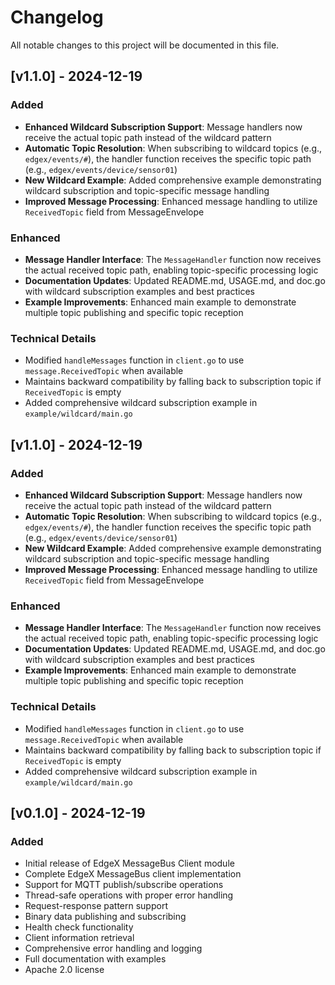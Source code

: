 # Changelog

All notable changes to this project will be documented in this file.

## [v1.1.0] - 2024-12-19

### Added
- **Enhanced Wildcard Subscription Support**: Message handlers now receive the actual topic path instead of the wildcard pattern
- **Automatic Topic Resolution**: When subscribing to wildcard topics (e.g., `edgex/events/#`), the handler function receives the specific topic path (e.g., `edgex/events/device/sensor01`)
- **New Wildcard Example**: Added comprehensive example demonstrating wildcard subscription and topic-specific message handling
- **Improved Message Processing**: Enhanced message handling to utilize `ReceivedTopic` field from MessageEnvelope

### Enhanced
- **Message Handler Interface**: The `MessageHandler` function now receives the actual received topic path, enabling topic-specific processing logic
- **Documentation Updates**: Updated README.md, USAGE.md, and doc.go with wildcard subscription examples and best practices
- **Example Improvements**: Enhanced main example to demonstrate multiple topic publishing and specific topic reception

### Technical Details
- Modified `handleMessages` function in `client.go` to use `message.ReceivedTopic` when available
- Maintains backward compatibility by falling back to subscription topic if `ReceivedTopic` is empty
- Added comprehensive wildcard subscription example in `example/wildcard/main.go`

## [v1.1.0] - 2024-12-19

### Added
- **Enhanced Wildcard Subscription Support**: Message handlers now receive the actual topic path instead of the wildcard pattern
- **Automatic Topic Resolution**: When subscribing to wildcard topics (e.g., `edgex/events/#`), the handler function receives the specific topic path (e.g., `edgex/events/device/sensor01`)
- **New Wildcard Example**: Added comprehensive example demonstrating wildcard subscription and topic-specific message handling
- **Improved Message Processing**: Enhanced message handling to utilize `ReceivedTopic` field from MessageEnvelope

### Enhanced
- **Message Handler Interface**: The `MessageHandler` function now receives the actual received topic path, enabling topic-specific processing logic
- **Documentation Updates**: Updated README.md, USAGE.md, and doc.go with wildcard subscription examples and best practices
- **Example Improvements**: Enhanced main example to demonstrate multiple topic publishing and specific topic reception

### Technical Details
- Modified `handleMessages` function in `client.go` to use `message.ReceivedTopic` when available
- Maintains backward compatibility by falling back to subscription topic if `ReceivedTopic` is empty
- Added comprehensive wildcard subscription example in `example/wildcard/main.go`

## [v0.1.0] - 2024-12-19

### Added
- Initial release of EdgeX MessageBus Client module
- Complete EdgeX MessageBus client implementation
- Support for MQTT publish/subscribe operations
- Thread-safe operations with proper error handling
- Request-response pattern support
- Binary data publishing and subscribing
- Health check functionality
- Client information retrieval
- Comprehensive error handling and logging
- Full documentation with examples
- Apache 2.0 license
